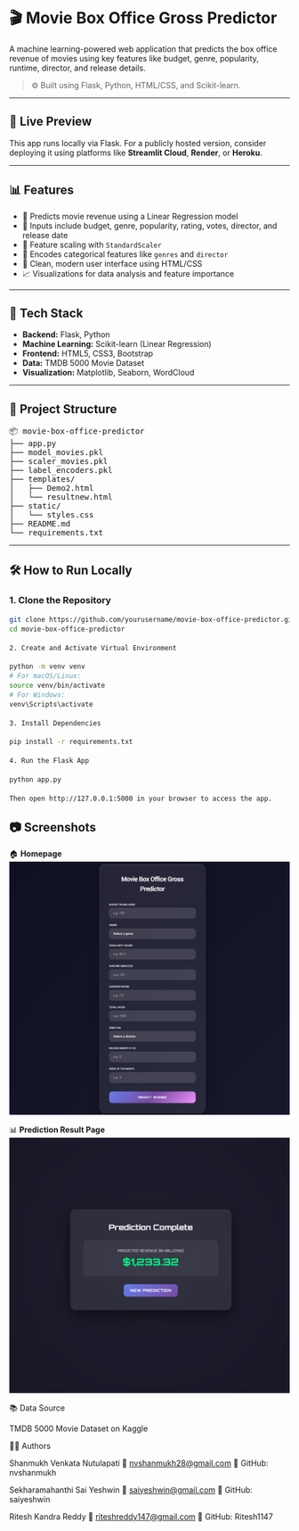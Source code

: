 # 🎬 Movie Box Office Gross Predictor

A machine learning-powered web application that predicts the box office revenue of movies using key features like budget, genre, popularity, runtime, director, and release details.

> ⚙️ Built using Flask, Python, HTML/CSS, and Scikit-learn.

---

## 🚀 Live Preview

This app runs locally via Flask. For a publicly hosted version, consider deploying it using platforms like **Streamlit Cloud**, **Render**, or **Heroku**.

---

## 📊 Features

- 🎯 Predicts movie revenue using a Linear Regression model
- 📝 Inputs include budget, genre, popularity, rating, votes, director, and release date
- 🧼 Feature scaling with `StandardScaler`
- 🔣 Encodes categorical features like `genres` and `director`
- 🎨 Clean, modern user interface using HTML/CSS
- 📈 Visualizations for data analysis and feature importance

---

## 🧠 Tech Stack

- **Backend:** Flask, Python
- **Machine Learning:** Scikit-learn (Linear Regression)
- **Frontend:** HTML5, CSS3, Bootstrap
- **Data:** TMDB 5000 Movie Dataset
- **Visualization:** Matplotlib, Seaborn, WordCloud

---

## 📁 Project Structure

<pre>
📦 movie-box-office-predictor
├── app.py
├── model_movies.pkl
├── scaler_movies.pkl
├── label_encoders.pkl
├── templates/
│   ├── Demo2.html
│   └── resultnew.html
├── static/
│   └── styles.css
├── README.md
└── requirements.txt
</pre>

---

## 🛠️ How to Run Locally

### 1. Clone the Repository

```bash
git clone https://github.com/yourusername/movie-box-office-predictor.git
cd movie-box-office-predictor

2. Create and Activate Virtual Environment

python -m venv venv
# For macOS/Linux:
source venv/bin/activate
# For Windows:
venv\Scripts\activate

3. Install Dependencies

pip install -r requirements.txt

4. Run the Flask App

python app.py

Then open http://127.0.0.1:5000 in your browser to access the app.
```
## 📷 Screenshots

🏠 **Homepage**  
![Homepage](homepage.png)

📊 **Prediction Result Page**  
![Result](prediction.png)

📚 Data Source

TMDB 5000 Movie Dataset on Kaggle

🙋‍♂️ Authors

Shanmukh Venkata Nutulapati
📧 nvshanmukh28@gmail.com
🔗 GitHub: nvshanmukh

Sekharamahanthi Sai Yeshwin
📧 saiyeshwin@gmail.com
🔗 GitHub: saiyeshwin

Ritesh Kandra Reddy
📧 riteshreddy147@gmail.com
🔗 GitHub: Ritesh1147
